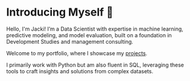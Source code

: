 # Introducing Myself 👋

Hello, I'm Jacki!
I’m a Data Scientist with expertise in machine learning, predictive modeling, and model evaluation, built on a foundation in Development Studies and management consulting.

Welcome to my portfolio, where I showcase my [projects](https://github.com/jackiwynter/Portfolio-Guide). 

I primarily work with Python but am also fluent in SQL, leveraging these tools to craft insights and solutions from complex datasets.


<!--
**jackiwynter/jackiwynter** is a ✨ _special_ ✨ repository because its `README.md` (this file) appears on your GitHub profile.

Here are some ideas to get you started:

- 🔭 I’m currently working on ...
- 🌱 I’m currently learning ...
- 👯 I’m looking to collaborate on ...
- 🤔 I’m looking for help with ...
- 💬 Ask me about ...
- 📫 How to reach me: ...
- 😄 Pronouns: ...
- ⚡ Fun fact: ...
-->
